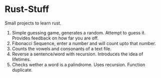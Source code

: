 # Rust-Stuff

Small projects to learn rust.

1. Simple guessing game, generates a random. Attempt to guess it. Provides feedback on how far you are off.
2. Fibonacci Sequence, enter a number and will count upto that number.
3. Counts the vowels and consonants of a text file.
4. Reverse a sentence/word with recursion. Introduces the idea of lifetimes.
5. Checks wether a word is a palindrome. Uses recursion. Function duplicate.
